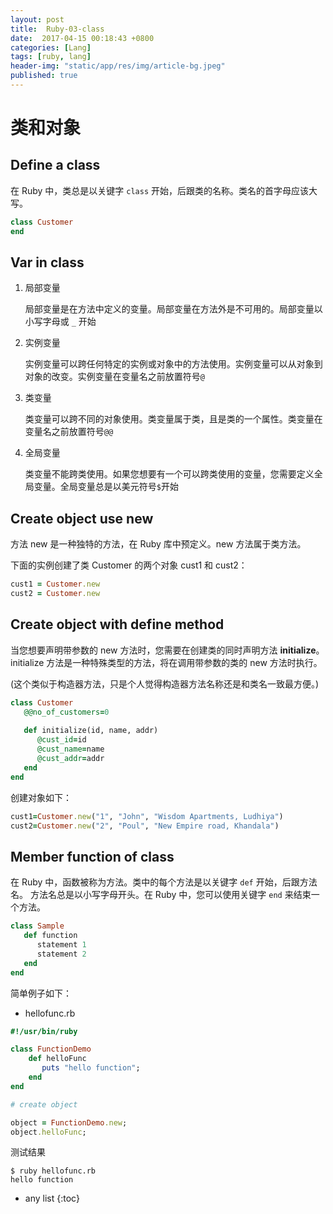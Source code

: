 ```yaml
---
layout: post
title:  Ruby-03-class
date:  2017-04-15 00:18:43 +0800
categories: [Lang]
tags: [ruby, lang]
header-img: "static/app/res/img/article-bg.jpeg"
published: true
---
```


# 类和对象

## Define a class

在 Ruby 中，类总是以关键字 `class` 开始，后跟类的名称。类名的首字母应该大写。

```ruby
class Customer
end
```

## Var in class

1. 局部变量

    局部变量是在方法中定义的变量。局部变量在方法外是不可用的。局部变量以小写字母或 `_` 开始
    
2. 实例变量

    实例变量可以跨任何特定的实例或对象中的方法使用。实例变量可以从对象到对象的改变。实例变量在变量名之前放置符号`@`
    
3. 类变量

    类变量可以跨不同的对象使用。类变量属于类，且是类的一个属性。类变量在变量名之前放置符号`@@`
    
4. 全局变量

    类变量不能跨类使用。如果您想要有一个可以跨类使用的变量，您需要定义全局变量。全局变量总是以美元符号`$`开始
    
    
## Create object use new

方法 new 是一种独特的方法，在 Ruby 库中预定义。new 方法属于类方法。

下面的实例创建了类 Customer 的两个对象 cust1 和 cust2：

```ruby
cust1 = Customer.new
cust2 = Customer.new
```

## Create object with define method

当您想要声明带参数的 new 方法时，您需要在创建类的同时声明方法 **initialize**。
initialize 方法是一种特殊类型的方法，将在调用带参数的类的 new 方法时执行。

(这个类似于构造器方法，只是个人觉得构造器方法名称还是和类名一致最方便。)

```ruby
class Customer
   @@no_of_customers=0
   
   def initialize(id, name, addr)
      @cust_id=id
      @cust_name=name
      @cust_addr=addr
   end
end
```

创建对象如下：

```ruby
cust1=Customer.new("1", "John", "Wisdom Apartments, Ludhiya")
cust2=Customer.new("2", "Poul", "New Empire road, Khandala")
```

## Member function of class

在 Ruby 中，函数被称为方法。类中的每个方法是以关键字 `def` 开始，后跟方法名。
方法名总是以小写字母开头。在 Ruby 中，您可以使用关键字 `end` 来结束一个方法。

```ruby
class Sample
   def function
      statement 1
      statement 2
   end
end
```

简单例子如下：

- hellofunc.rb 

```ruby
#!/usr/bin/ruby

class FunctionDemo
	def helloFunc
	   puts "hello function";
	end	
end

# create object 

object = FunctionDemo.new;
object.helloFunc;
```

测试结果

```
$ ruby hellofunc.rb 
hello function
```













* any list
{:toc}



 
